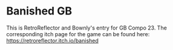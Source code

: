 # Banished GB
This is RetroReflector and Bownly's entry for GB Compo 23. The corresponding itch page for the game can be found here: https://retroreflector.itch.io/banished
